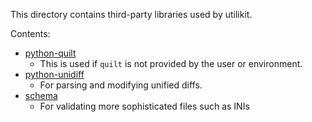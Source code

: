 This directory contains third-party libraries used by utilikit.

Contents:

* [python-quilt](//github.com/bjoernricks/python-quilt)
    * This is used if `quilt` is not provided by the user or environment.
* [python-unidiff](//github.com/matiasb/python-unidiff)
    * For parsing and modifying unified diffs.
* [schema](//github.com/keleshev/schema)
    * For validating more sophisticated files such as INIs
